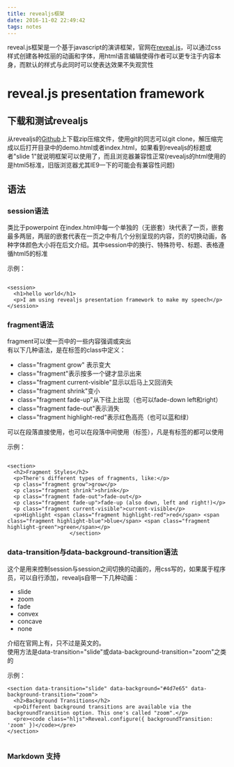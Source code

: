 ```yaml
---
title: revealjs框架
date: 2016-11-02 22:49:42
tags: notes
---
```



reveal.js框架是一个基于javascript的演讲框架，官网在[reveal.js]( http://lab.hakim.se/reveal-js/ )，可以通过css样式创建各种炫丽的动画和字体，用html语言编辑使得作者可以更专注于内容本身，而默认的样式与此同时可以使表达效果不失观赏性  

<!--more-->

# reveal.js presentation framework

## 下载和测试revealjs
从revealjs的[Github]( https://github.com/hakimel/reveal.js/ )上下载zip压缩文件，使用git的同志可以git clone，解压缩完成以后打开目录中的demo.html或者index.html，如果看到revealjs的标题或者"slide 1"就说明框架可以使用了，而且浏览器兼容性正常(revealjs的html使用的是html5标准，旧版浏览器尤其IE9一下的可能会有兼容性问题)  

## 语法

### session语法
类比于powerpoint 在index.html中每一个单独的（无嵌套）<session></session>块代表了一页，嵌套最多两层，两层的嵌套代表在一页之中有几个分别呈现的内容，页的切换动画，各种字体颜色大小将在后文介绍。其中session中的换行、特殊符号、标题、表格遵循html5的标准  

示例：

```

<session>
  <h1>hello world</h1>
  <p>I am using revealjs presentation framework to make my speech</p>
</session>

```

### fragment语法
fragment可以使一页中的一些内容强调或突出   
有以下几种语法，是在标签的class中定义：  

- class="fragment grow" 表示变大
- class="fragment"表示按多一个键才显示出来
- class="fragment current-visible"显示以后马上又回消失
- class="fragment shrink"变小
- class="fragment fade-up"从下往上出现（也可以fade-down left和right）
- class="fragment fade-out"表示消失
- class="fragment highlight-red"表示红色高亮（也可以蓝和绿）  

可以在段落直接使用，也可以在段落中间使用（<span>标签），凡是有标签的都可以使用

示例：

```

<section>
  <h2>Fragment Styles</h2>
  <p>There's different types of fragments, like:</p>
  <p class="fragment grow">grow</p>
  <p class="fragment shrink">shrink</p>
  <p class="fragment fade-out">fade-out</p>
  <p class="fragment fade-up">fade-up (also down, left and right!)</p>
  <p class="fragment current-visible">current-visible</p>
  <p>Highlight <span class="fragment highlight-red">red</span> <span class="fragment highlight-blue">blue</span> <span class="fragment highlight-green">green</span></p>
					</section>

```

### data-transition与data-background-transition语法
这个是用来控制session与session之间切换的动画的，用css写的，如果属于程序员，可以自行添加，revealjs自带一下几种动画：

- slide
- zoom
- fade
- convex
- concave
- none

介绍在官网上有，只不过是英文的。  
使用方法是data-transition="slide"或data-background-transition="zoom"之类的  

示例：

```
<section data-transition="slide" data-background="#4d7e65" data-background-transition="zoom">
  <h2>Background Transitions</h2>
  <p>Different background transitions are available via the backgroundTransition option. This one's called "zoom".</p>
  <pre><code class="hljs">Reveal.configure({ backgroundTransition: 'zoom' })</code></pre>
</section>


```

### Markdown 支持




